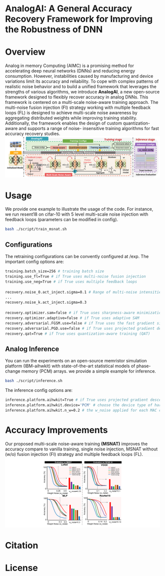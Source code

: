 # AnalogAI: A General Accuracy Recovery Framework for Improving the Robustness of DNN
# Overview
Analog in memory Computing (AIMC) is a promising method for accelerating deep neural networks (DNNs) and
reducing energy consumption. However, instabilities caused by
manufacturing and device variations limit its accuracy and
reliability. To cope with complex patterns of realistic noise
behavior and to build a unified framework that leverages the
strengths of various algorithms, we
introduce **AnalogAI**, a new open-source framework designed to
flexibly recover accuracy in analog DNNs. This framework is
centered on a multi-scale noise-aware training approach. The
multi-noise fusion injection (FI) strategy working with multiple
feedback loops (FL) is designed to achieve multi-scale noise
awareness by aggregating distributed weights while improving
training stability. Additionally, the framework enables the design
of custom quantization-aware and supports a range of noise-
insensitive training algorithms for fast accuracy recovery studies.
![The overview of AnalogAI](./figures/overview.png)
# Usage
We provide one example to illustrate the usage of the code. For instance, we run resent18 on cifar-10 with 5 level multi-scale noise injection with feedback loops (parameters can be modified in config).

```bash
bash ./script/train_msnat.sh
```
## Configurations
The retraining configurations can be convently configured at /exp. The important config options are:
```bash
training.batch_size=256 # training batch size
training.use_fl=True # if True uses multi-noise fusion injection
training.use_neg=True # if True uses multiple feedback loops

recovery.noise_0.act_inject.sigma=0.1 # Range of multi-noise intensities
...
recovery.noise_k.act_inject.sigma=0.3 

recovery.optimizer.sam=false # if True uses sharpness-aware minimization (SAM)
recovery.optimizer.adaptive=false # if True uses adaptive SAM
recovery.adversarial.FGSM.use=false # if True uses the fast gradient sign method for training
recovery.adversarial.PGD.use=false # if True uses projected gradient descent for training
recovery.qat=True # if True uses quantization-aware training (QAT)
```
## Analog Inference
You can run the experiments on an open-source memristor simulation platform (IBM-aihwkit) with state-of-the-art statistical models of phase-change memory (PCM) arrays. we provide a simple example for inference.
```bash
bash ./script/inference.sh
```
The inference config options are:
```bash
inference.platform.aihwkit=True # if True uses projected gradient descent for inference
inference.platform.aihwkit.device='PCM' # choose the device type of hardware arrays
inference.platform.aihwkit.n_w=0.2 # the w_noise applied for each MAC computation during inference
```

# Accuracy Improvements
Our proposed multi-scale noise-aware training **(MSNAT)** improves the accuracy compare to vanilla training, single noise injection, MSNAT  without (w/o) fusion injection (FI) strategy and multiple feedback loops (FL).
![The overview of AnalogAI](./figures/experiments.png)

# Citation
# License
